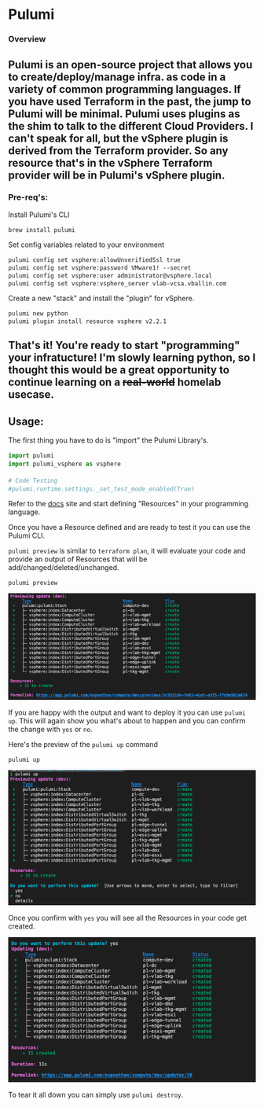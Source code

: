 # Pulumi

### Overview
Pulumi is an open-source project that allows you to create/deploy/manage infra. as code in a variety of common programming languages. If you have used Terraform in the past, the jump to Pulumi will be minimal. Pulumi uses plugins as the shim to talk to the different Cloud Providers. I can't speak for all, but the vSphere plugin is derived from the Terraform provider. So any resource that's in the vSphere Terraform provider will be in Pulumi's vSphere plugin.
---

### Pre-req's:

Install Pulumi's CLI
```
brew install pulumi
```

Set config variables related to your environment
```
pulumi config set vsphere:allowUnverifiedSsl true
pulumi config set vsphere:password VMware1! --secret
pulumi config set vsphere:user administrator@vsphere.local
pulumi config set vsphere:vsphere_server vlab-vcsa.vballin.com
```

Create a new "stack" and install the "plugin" for vSphere.
```
pulumi new python
pulumi plugin install resource vsphere v2.2.1
```

That's it! You're ready to start "programming" your infratucture! I'm **slowly** learning python, so I thought this would be a great opportunity to continue learning on a ~~real-world~~ homelab usecase. 
---

## Usage:

The first thing you have to do is "import" the Pulumi Library's.
```python
import pulumi
import pulumi_vsphere as vsphere

# Code Testing
#pulumi.runtime.settings._set_test_mode_enabled(True)  
```

Refer to the [docs](https://www.pulumi.com/docs/reference/pkg/vsphere/) site and start defining "Resources" in your programming language.

Once you have a Resource defined and are ready to test it you can use the Pulumi CLI.

`pulumi preview` is similar to `terraform plan`, it will evaluate your code and provide an output of Resources that will be add/changed/deleted/unchanged.
```
pulumi preview
```
<img src="../images/pulumi_preview.png">

If you are happy with the output and want to deploy it you can use `pulumi up`. This will again show you what's about to happen and you can confirm the change with `yes` or `no`.

Here's the preview of the `pulumi up` command
```
pulumi up
```
<img src="../images/pulumi_up_preview.png">

Once you confirm with `yes` you will see all the Resources in your code get created.

<img src="../images/pulumi_up_complete.png">

To tear it all down you can simply use `pulumi destroy`.

